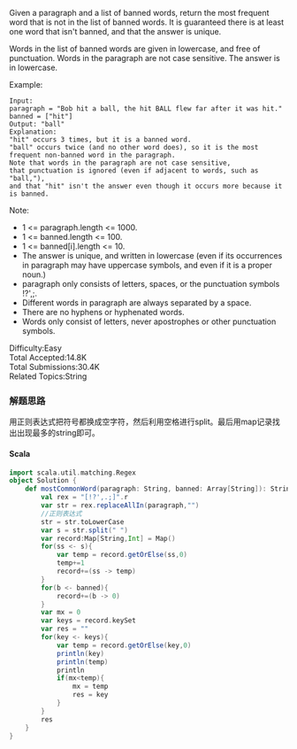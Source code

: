 Given a paragraph and a list of banned words, return the most frequent word that is not in the list of banned words.  It is guaranteed there is at least one word that isn't banned, and that the answer is unique.

Words in the list of banned words are given in lowercase, and free of punctuation.  Words in the paragraph are not case sensitive.  The answer is in lowercase.

Example:
```
Input: 
paragraph = "Bob hit a ball, the hit BALL flew far after it was hit."
banned = ["hit"]
Output: "ball"
Explanation: 
"hit" occurs 3 times, but it is a banned word.
"ball" occurs twice (and no other word does), so it is the most frequent non-banned word in the paragraph. 
Note that words in the paragraph are not case sensitive,
that punctuation is ignored (even if adjacent to words, such as "ball,"), 
and that "hit" isn't the answer even though it occurs more because it is banned.
 ```

Note:

- 1 <= paragraph.length <= 1000.  
- 1 <= banned.length <= 100.  
- 1 <= banned[i].length <= 10.  
- The answer is unique, and written in lowercase (even if its occurrences in paragraph may have uppercase symbols, and even if it is a proper noun.)
- paragraph only consists of letters, spaces, or the punctuation symbols !?',;.  
- Different words in paragraph are always separated by a space.  
- There are no hyphens or hyphenated words.
- Words only consist of letters, never apostrophes or other punctuation symbols.  

Difficulty:Easy  
Total Accepted:14.8K  
Total Submissions:30.4K  
Related Topics:String

### 解题思路
用正则表达式把符号都换成空字符，然后利用空格进行split。最后用map记录找出出现最多的string即可。

#### Scala
```Scala
import scala.util.matching.Regex
object Solution {
    def mostCommonWord(paragraph: String, banned: Array[String]): String = {
        val rex = "[!?',.;]".r
        var str = rex.replaceAllIn(paragraph,"")
        //正则表达式
        str = str.toLowerCase
        var s = str.split(" ")
        var record:Map[String,Int] = Map()
        for(ss <- s){
            var temp = record.getOrElse(ss,0)
            temp+=1
            record+=(ss -> temp)
        }
        for(b <- banned){
            record+=(b -> 0)
        }
        var mx = 0
        var keys = record.keySet
        var res = ""
        for(key <- keys){
            var temp = record.getOrElse(key,0)
            println(key)
            println(temp)
            println
            if(mx<temp){
                mx = temp
                res = key
            }
        }
        res
    }
}
```